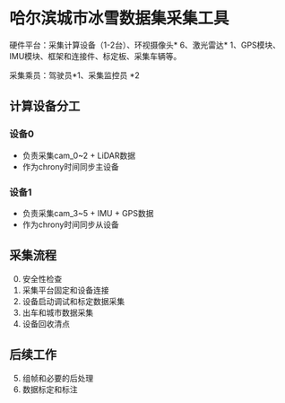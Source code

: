 # 哈尔滨城市冰雪数据集采集工具
硬件平台：采集计算设备（1-2台）、环视摄像头* 6、激光雷达* 1、GPS模块、IMU模块、框架和连接件、标定板、采集车辆等。

采集乘员：驾驶员*1、采集监控员 *2
## 计算设备分工
### 设备0
- 负责采集cam_0~2 + LiDAR数据
- 作为chrony时间同步主设备
### 设备1
- 负责采集cam_3~5 + IMU + GPS数据
- 作为chrony时间同步从设备
## 采集流程
0. 安全性检查
1. 采集平台固定和设备连接
2. 设备启动调试和标定数据采集
3. 出车和城市数据采集
4. 设备回收清点
## 后续工作
5. 组帧和必要的后处理
6. 数据标定和标注